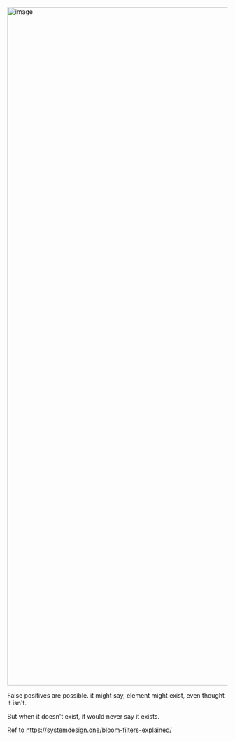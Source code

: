<img width="1551" alt="image" src="https://github.com/user-attachments/assets/9fc707e3-0eec-48c5-ab9a-53218714ceff" />

False positives are possible. it might say, element might exist, even thought it isn't.

But when it doesn't exist, it would never say it exists.


Ref to https://systemdesign.one/bloom-filters-explained/ 
